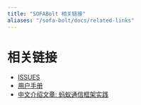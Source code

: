 ```yaml
---
title: "SOFABolt 相关链接"
aliases: "/sofa-bolt/docs/related-links"
---
```


# 相关链接

* [ISSUES](https://github.com/alipay/sofa-bolt/issues)
* [用户手册](https://github.com/alipay/sofa-bolt/wiki/SOFA-Bolt-Handbook)
* [中文介绍文章: 蚂蚁通信框架实践](http://mp.weixin.qq.com/s/JRsbK1Un2av9GKmJ8DK7IQ)
